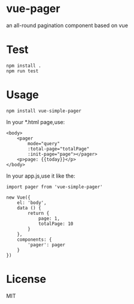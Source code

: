 # vue-pager
an all-round  pagination component based on vue
# Test
```
npm install .
npm run test
```
# Usage
```
npm install vue-simple-pager
```
In your *.html page,use:
```
<body>
    <pager
        mode="query"
        :total-page="totalPage"
        :init-page="page"></pager>
    <p>page: {{today}}</p>
</body>
```
In your app.js,use it like the:
```
import pager from 'vue-simple-pager'

new Vue({
    el: 'body',
    data () {
        return {
            page: 1,
            totalPage: 10
        }
    },
    components: {
        'pager': pager
    }
})
```
# License
MIT
